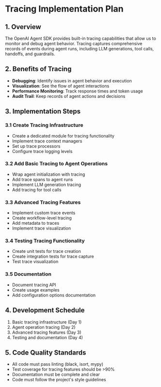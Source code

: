 # Tracing Implementation Plan

## 1. Overview
The OpenAI Agent SDK provides built-in tracing capabilities that allow us to monitor and debug agent behavior. Tracing captures comprehensive records of events during agent runs, including LLM generations, tool calls, handoffs, and guardrails.

## 2. Benefits of Tracing
- **Debugging**: Identify issues in agent behavior and execution
- **Visualization**: See the flow of agent interactions
- **Performance Monitoring**: Track response times and token usage
- **Audit Trail**: Keep records of agent actions and decisions

## 3. Implementation Steps

### 3.1 Create Tracing Infrastructure
- Create a dedicated module for tracing functionality
- Implement trace context managers
- Set up trace processors
- Configure trace logging levels

### 3.2 Add Basic Tracing to Agent Operations
- Wrap agent initialization with tracing
- Add trace spans to agent runs
- Implement LLM generation tracing
- Add tracing for tool calls

### 3.3 Advanced Tracing Features
- Implement custom trace events
- Create workflow-level tracing
- Add metadata to traces
- Implement trace visualization

### 3.4 Testing Tracing Functionality
- Create unit tests for trace creation
- Create integration tests for trace capture
- Test trace visualization

### 3.5 Documentation
- Document tracing API
- Create usage examples
- Add configuration options documentation

## 4. Development Schedule
1. Basic tracing infrastructure (Day 1)
2. Agent operation tracing (Day 2)
3. Advanced tracing features (Day 3)
4. Testing and documentation (Day 4)

## 5. Code Quality Standards
- All code must pass linting (black, isort, mypy)
- Test coverage for tracing features should be >90%
- Documentation must be complete and clear
- Code must follow the project's style guidelines
